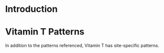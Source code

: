 # Introduction

<h1>Vitamin T Patterns</h1>

In addition to the patterns referenced, Vitamin T has site-specific patterns.
